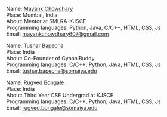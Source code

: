 Name: [Mayank Chowdhary](https://github.com/m607stars)<br/>
Place: Mumbai, India<br/>
About: Mentor at SMLRA-KJSCE<br/>
Programming languages: Python, Java, C/C++, HTML, CSS, Js <br/>
Email: mayankchowdhary607@gmail.com

Name: [Tushar Bapecha](https://github.com/tushargithub44)<br/>
Place: India<br/>
About: Co-Founder of GyaaniBuddy <br/>
Programming languages: C/C++, Python, Java, HTML, CSS, Js <br/>
Email: tushar.bapecha@somaiya.edu 

Name: [Rugved Bongale](https://github.com/RugvedB)<br/>
Place: India<br/>
About: Third Year CSE Undergrad at KJSCE<br/>
Programming languages: C/C++, Python, Java, HTML, CSS, Js <br/>
Email: rugved.bongale@somaiya.edu 
